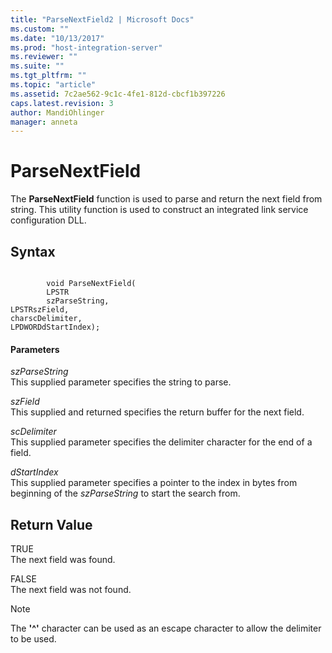 ```yaml
---
title: "ParseNextField2 | Microsoft Docs"
ms.custom: ""
ms.date: "10/13/2017"
ms.prod: "host-integration-server"
ms.reviewer: ""
ms.suite: ""
ms.tgt_pltfrm: ""
ms.topic: "article"
ms.assetid: 7c2ae562-9c1c-4fe1-812d-cbcf1b397226
caps.latest.revision: 3
author: MandiOhlinger
manager: anneta
---
```

# ParseNextField
The **ParseNextField** function is used to parse and return the next field from string. This utility function is used to construct an integrated link service configuration DLL.  
  
## Syntax  
  
```  
  
        void ParseNextField(  
        LPSTR  
        szParseString,  
LPSTRszField,  
charscDelimiter,  
LPDWORDdStartIndex);  
```  
  
#### Parameters  
 *szParseString*  
 This supplied parameter specifies the string to parse.  
  
 *szField*  
 This supplied and returned specifies the return buffer for the next field.  
  
 *scDelimiter*  
 This supplied parameter specifies the delimiter character for the end of a field.  
  
 *dStartIndex*  
 This supplied parameter specifies a pointer to the index in bytes from beginning of the *szParseString* to start the search from.  
  
## Return Value  
 TRUE  
 The next field was found.  
  
 FALSE  
 The next field was not found.  
  
> [!NOTE]
>  The **'^'** character can be used as an escape character to allow the delimiter to be used.